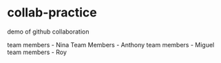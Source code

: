 # collab-practice
demo of github collaboration

team members - Nina
Team Members - Anthony
team members - Miguel
team members - Roy 



